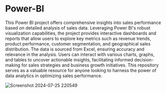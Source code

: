# Power-BI

This Power BI project offers comprehensive insights into sales performance based on detailed analysis of sales data. Leveraging Power BI's robust visualization capabilities, the project provides interactive dashboards and reports that allow users to explore key metrics such as revenue trends, product performance, customer segmentation, and geographical sales distribution. The data is sourced from Excel, ensuring accuracy and relevance in the analysis. Users can interact with various charts, graphs, and tables to uncover actionable insights, facilitating informed decision-making for sales strategies and business growth initiatives. This repository serves as a valuable resource for anyone looking to harness the power of data analytics in optimizing sales performance.

![Screenshot 2024-07-25 220549](https://github.com/user-attachments/assets/c6c23ac9-4334-4889-8dbc-d1482ab7d6d7)



